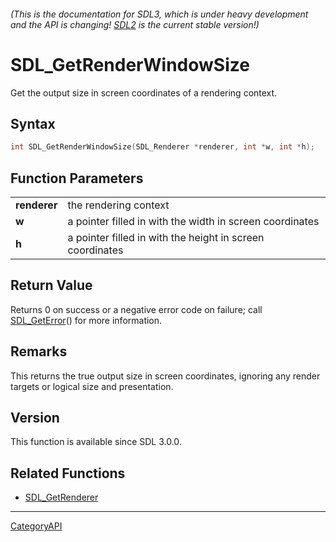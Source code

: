 ###### (This is the documentation for SDL3, which is under heavy development and the API is changing! [SDL2](https://wiki.libsdl.org/SDL2/) is the current stable version!)
# SDL_GetRenderWindowSize

Get the output size in screen coordinates of a rendering context.

## Syntax

```c
int SDL_GetRenderWindowSize(SDL_Renderer *renderer, int *w, int *h);

```

## Function Parameters

|                  |                                                           |
| ---------------- | --------------------------------------------------------- |
| **renderer**     | the rendering context                                     |
| **w**            | a pointer filled in with the width in screen coordinates  |
| **h**            | a pointer filled in with the height in screen coordinates |

## Return Value

Returns 0 on success or a negative error code on failure; call
[SDL_GetError](SDL_GetError)() for more information.

## Remarks

This returns the true output size in screen coordinates, ignoring any
render targets or logical size and presentation.

## Version

This function is available since SDL 3.0.0.

## Related Functions

* [SDL_GetRenderer](SDL_GetRenderer)

----
[CategoryAPI](CategoryAPI)

